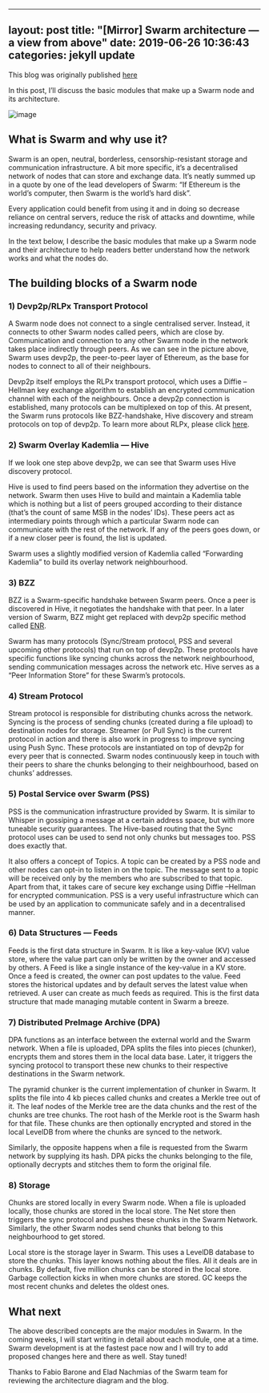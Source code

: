 
---
layout: post
title:  "[Mirror] Swarm architecture — a view from above"
date:   2019-06-26 10:36:43
categories: jekyll update
---
This blog was originally published [here](https://medium.com/fair-data-society/swarm-architecture-30-000-feet-f7532ea989c4)

In this post, I’ll discuss the basic modules that make up a Swarm node and its architecture.

![image](https://user-images.githubusercontent.com/940575/210150921-11a3ebeb-2a9a-4f5a-8d48-8faa78134daa.png)

## What is Swarm and why use it?
Swarm is an open, neutral, borderless, censorship-resistant storage and communication infrastructure. A bit more specific, it’s a decentralised network of nodes that can store and exchange data. It’s neatly summed up in a quote by one of the lead developers of Swarm: “If Ethereum is the world’s computer, then Swarm is the world’s hard disk”.

Every application could benefit from using it and in doing so decrease reliance on central servers, reduce the risk of attacks and downtime, while increasing redundancy, security and privacy.

In the text below, I describe the basic modules that make up a Swarm node and their architecture to help readers better understand how the network works and what the nodes do.

## The building blocks of a Swarm node
### 1) Devp2p/RLPx Transport Protocol
A Swarm node does not connect to a single centralised server. Instead, it connects to other Swarm nodes called peers, which are close by. Communication and connection to any other Swarm node in the network takes place indirectly through peers. As we can see in the picture above, Swarm uses devp2p, the peer-to-peer layer of Ethereum, as the base for nodes to connect to all of their neighbours.

Devp2p itself employs the RLPx transport protocol, which uses a Diffie –Hellman key exchange algorithm to establish an encrypted communication channel with each of the neighbours. Once a devp2p connection is established, many protocols can be multiplexed on top of this. At present, the Swarm runs protocols like BZZ-handshake, Hive discovery and stream protocols on top of devp2p. To learn more about RLPx, please click [here](https://github.com/ethereum/devp2p/blob/master/rlpx.md).

### 2) Swarm Overlay Kademlia — Hive
If we look one step above devp2p, we can see that Swarm uses Hive discovery protocol.

Hive is used to find peers based on the information they advertise on the network. Swarm then uses Hive to build and maintain a Kademlia table which is nothing but a list of peers grouped according to their distance (that’s the count of same MSB in the nodes’ IDs). These peers act as intermediary points through which a particular Swarm node can communicate with the rest of the network. If any of the peers goes down, or if a new closer peer is found, the list is updated.

Swarm uses a slightly modified version of Kademlia called “Forwarding Kademlia” to build its overlay network neighbourhood.

### 3) BZZ
BZZ is a Swarm-specific handshake between Swarm peers. Once a peer is discovered in Hive, it negotiates the handshake with that peer. In a later version of Swarm, BZZ might get replaced with devp2p specific method called [ENR](https://eips.ethereum.org/EIPS/eip-778).

Swarm has many protocols (Sync/Stream protocol, PSS and several upcoming other protocols) that run on top of devp2p. These protocols have specific functions like syncing chunks across the network neighbourhood, sending communication messages across the network etc. Hive serves as a “Peer Information Store” for these Swarm’s protocols.

### 4) Stream Protocol
Stream protocol is responsible for distributing chunks across the network. Syncing is the process of sending chunks (created during a file upload) to destination nodes for storage. Streamer (or Pull Sync) is the current protocol in action and there is also work in progress to improve syncing using Push Sync. These protocols are instantiated on top of devp2p for every peer that is connected. Swarm nodes continuously keep in touch with their peers to share the chunks belonging to their neighbourhood, based on chunks’ addresses.

### 5) Postal Service over Swarm (PSS)
PSS is the communication infrastructure provided by Swarm. It is similar to Whisper in gossiping a message at a certain address space, but with more tuneable security guarantees. The Hive-based routing that the Sync protocol uses can be used to send not only chunks but messages too. PSS does exactly that.

It also offers a concept of Topics. A topic can be created by a PSS node and other nodes can opt-in to listen in on the topic. The message sent to a topic will be received only by the members who are subscribed to that topic. Apart from that, it takes care of secure key exchange using Diffie –Hellman for encrypted communication. PSS is a very useful infrastructure which can be used by an application to communicate safely and in a decentralised manner.

### 6) Data Structures — Feeds
Feeds is the first data structure in Swarm. It is like a key-value (KV) value store, where the value part can only be written by the owner and accessed by others. A Feed is like a single instance of the key-value in a KV store. Once a feed is created, the owner can post updates to the value. Feed stores the historical updates and by default serves the latest value when retrieved. A user can create as much feeds as required. This is the first data structure that made managing mutable content in Swarm a breeze.

### 7) Distributed PreImage Archive (DPA)
DPA functions as an interface between the external world and the Swarm network. When a file is uploaded, DPA splits the files into pieces (chunker), encrypts them and stores them in the local data base. Later, it triggers the syncing protocol to transport these new chunks to their respective destinations in the Swarm network.

The pyramid chunker is the current implementation of chunker in Swarm. It splits the file into 4 kb pieces called chunks and creates a Merkle tree out of it. The leaf nodes of the Merkle tree are the data chunks and the rest of the chunks are tree chunks. The root hash of the Merkle root is the Swarm hash for that file. These chunks are then optionally encrypted and stored in the local LevelDB from where the chunks are synced to the network.

Similarly, the opposite happens when a file is requested from the Swarm network by supplying its hash. DPA picks the chunks belonging to the file, optionally decrypts and stitches them to form the original file.

### 8) Storage
Chunks are stored locally in every Swarm node. When a file is uploaded locally, those chunks are stored in the local store. The Net store then triggers the sync protocol and pushes these chunks in the Swarm Network. Similarly, the other Swarm nodes send chunks that belong to this neighbourhood to get stored.

Local store is the storage layer in Swarm. This uses a LevelDB database to store the chunks. This layer knows nothing about the files. All it deals are in chunks. By default, five million chunks can be stored in the local store. Garbage collection kicks in when more chunks are stored. GC keeps the most recent chunks and deletes the oldest ones.

## What next
The above described concepts are the major modules in Swarm. In the coming weeks, I will start writing in detail about each module, one at a time. Swarm development is at the fastest pace now and I will try to add proposed changes here and there as well. Stay tuned!

Thanks to Fabio Barone and Elad Nachmias of the Swarm team for reviewing the architecture diagram and the blog.


